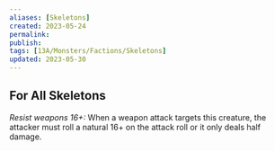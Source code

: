 ```yaml
---
aliases: [Skeletons]
created: 2023-05-24
permalink: 
publish: 
tags: [13A/Monsters/Factions/Skeletons]
updated: 2023-05-30
---
```


## For All Skeletons

*Resist weapons 16+:* When a weapon attack targets this creature, the attacker must roll a natural 16+ on the attack roll or it only deals half damage.
